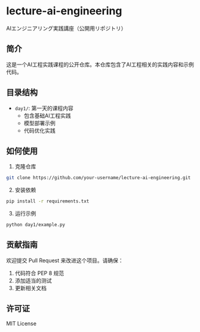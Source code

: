 # lecture-ai-engineering
AIエンジニアリング実践講座（公開用リポジトリ）

## 简介
这是一个AI工程实践课程的公开仓库。本仓库包含了AI工程相关的实践内容和示例代码。

## 目录结构
- `day1/`: 第一天的课程内容
  - 包含基础AI工程实践
  - 模型部署示例
  - 代码优化实践

## 如何使用
1. 克隆仓库
```bash
git clone https://github.com/your-username/lecture-ai-engineering.git
```

2. 安装依赖
```bash
pip install -r requirements.txt
```

3. 运行示例
```bash
python day1/example.py
```

## 贡献指南
欢迎提交 Pull Request 来改进这个项目。请确保：
1. 代码符合 PEP 8 规范
2. 添加适当的测试
3. 更新相关文档

## 许可证
MIT License
